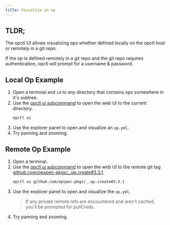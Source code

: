 ```yaml
---
title: Visualize an op
---
```


## TLDR;
The opctl UI allows visualizing ops whether defined locally on the opctl host or remotely in a git repo. 

If the op is defined remotely in a git repo and the git repo requires authentication, opctl will prompt for a username & password. 

## Local Op Example
1. Open a terminal and `cd` to any directory that contains ops somewhere in it's subtree.
1. Use the [opctl ui subcommand](../../reference/ui.md#mount) to open the web UI to the current directory.
   ```sh
   opctl ui
   ```
1. Use the explorer panel to open and visualize an `op.yml`.
1. Try panning and zooming.

## Remote Op Example
1. Open a terminal.
1. Use the [opctl ui subcommand](../../reference/ui.md#mount) to open the web UI to the remote git tag [github.com/opspec-pkgs/_.op.create#3.3.1](https://github.com/opspec-pkgs/_.op.create/tree/3.3.1).
   ```sh
   opctl ui github.com/opspec-pkgs/_.op.create#3.3.1
   ```
1. Use the explorer panel to open and visualize the `op.yml`.
   > If any private remote refs are encountered and aren't cached, you'll be prompted for pullCreds.
1. Try panning and zooming.
